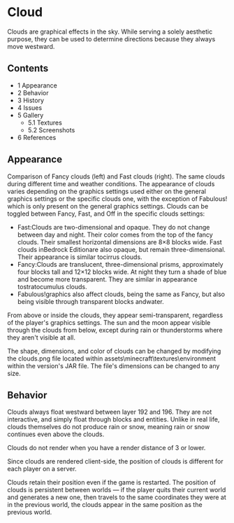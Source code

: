 # Cloud
Clouds are graphical effects in the sky. While serving a solely aesthetic purpose, they can be used to determine directions because they always move westward.

## Contents
- 1 Appearance
- 2 Behavior
- 3 History
- 4 Issues
- 5 Gallery
	- 5.1 Textures
	- 5.2 Screenshots
- 6 References

## Appearance
Comparison of Fancy clouds (left) and Fast clouds (right).
The same clouds during different time and weather conditions.
The appearance of clouds varies depending on the graphics settings used either on the general graphics settings or the specific clouds one, with the exception of Fabulous! which is only present on the general graphics settings. Clouds can be toggled between Fancy, Fast, and Off in the specific clouds settings:

- Fast:Clouds are two-dimensional and opaque. They do not change between day and night. Their color comes from the top of the fancy clouds. Their smallest horizontal dimensions are 8×8 blocks wide. Fast clouds inBedrock Editionare also opaque, but remain three-dimensional. Their appearance is similar tocirrus clouds.
- Fancy:Clouds are translucent, three-dimensional prisms, approximately four blocks tall and 12×12 blocks wide. At night they turn a shade of blue and become more transparent. They are similar in appearance tostratocumulus clouds.
- Fabulous!graphics also affect clouds, being the same as Fancy, but also being visible through transparent blocks andwater.

From above or inside the clouds, they appear semi-transparent, regardless of the player's graphics settings. The sun and the moon appear visible through the clouds from below, except during rain or thunderstorms where they aren't visible at all.

The shape, dimensions, and color of clouds can be changed by modifying the clouds.png file located within assets\minecraft\textures\environment within the version's JAR file. The file's dimensions can be changed to any size.

## Behavior
Clouds always float westward between layer 192 and 196. They are not interactive, and simply float through blocks and entities. Unlike in real life, clouds themselves do not produce rain or snow, meaning rain or snow continues even above the clouds.

Clouds do not render when you have a render distance of 3 or lower.

Since clouds are rendered client-side, the position of clouds is different for each player on a server.

Clouds retain their position even if the game is restarted. The position of clouds is persistent between worlds — if the player quits their current world and generates a new one, then travels to the same coordinates they were at in the previous world, the clouds appear in the same position as the previous world.


